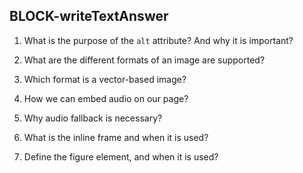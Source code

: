 ## BLOCK-writeTextAnswer

1. What is the purpose of the `alt` attribute? And why it is important?

2. What are the different formats of an image are supported?

3. Which format is a vector-based image?

4. How we can embed audio on our page?

5. Why audio fallback is necessary?

6. What is the inline frame and when it is used?

7. Define the figure element, and when it is used?